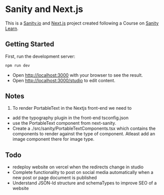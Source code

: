 # Sanity and Next.js

This is a [Sanity.io](https://sanity.io) and [Next.js](https://nextjs.org) project created following a Course on [Sanity Learn](https://sanity.io/learn).

## Getting Started

First, run the development server:

```bash
npm run dev
```

- Open [http://localhost:3000](http://localhost:3000) with your browser to see the result.
- Open [http://localhost:3000/studio](http://localhost:3000/studio) to edit content.

## Notes

1. To render PortableText in the Nextjs front-end we need to

- add the typography plugin in the front-end tsconfig.json
- use the PortableText component from next-sanity.
- Create a ./src/sanity/PortableTextComponents.tsx which contains the components to render against the type of component. Atleast add an image component there for image type.

## Todo

- redeploy website on vercel when the redirects change in studio
- Complete functionality to post on social media automatically when a new post or page document is published
- Understand JSON-ld structure and schemaTypes to improve SEO of a website
